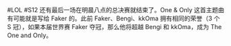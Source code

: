 #LOL #S12 还有最后一场在明晨八点的总决赛就结束了。One &amp; Only 这首主题曲有可能就是写给 Faker 的。此前 Faker、Bengi、kkOma 拥有相同的荣誉（3 个 S 冠），如果本届世界赛 Faker 夺冠，那么他将超越 Bengi 和 kkOma，成为 The One and Only。